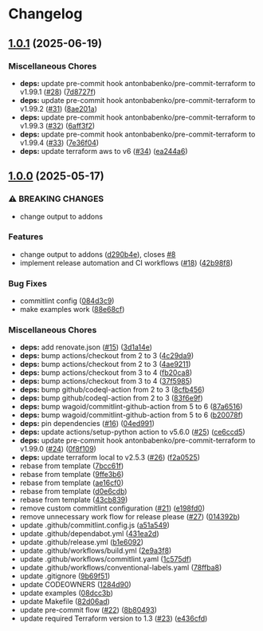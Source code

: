 # Changelog

## [1.0.1](https://github.com/opzkit/terraform-aws-k8s-addons-fluentbit/compare/v1.0.0...v1.0.1) (2025-06-19)


### Miscellaneous Chores

* **deps:** update pre-commit hook antonbabenko/pre-commit-terraform to v1.99.1 ([#28](https://github.com/opzkit/terraform-aws-k8s-addons-fluentbit/issues/28)) ([7d8727f](https://github.com/opzkit/terraform-aws-k8s-addons-fluentbit/commit/7d8727ff66095ec659710efb86d0a0d26f640c94))
* **deps:** update pre-commit hook antonbabenko/pre-commit-terraform to v1.99.2 ([#31](https://github.com/opzkit/terraform-aws-k8s-addons-fluentbit/issues/31)) ([8ae201a](https://github.com/opzkit/terraform-aws-k8s-addons-fluentbit/commit/8ae201a01ee0a79c4a1f3384107a9567273e8347))
* **deps:** update pre-commit hook antonbabenko/pre-commit-terraform to v1.99.3 ([#32](https://github.com/opzkit/terraform-aws-k8s-addons-fluentbit/issues/32)) ([6aff3f2](https://github.com/opzkit/terraform-aws-k8s-addons-fluentbit/commit/6aff3f2c20197b106fc9620fc6f90de4fe6b01d9))
* **deps:** update pre-commit hook antonbabenko/pre-commit-terraform to v1.99.4 ([#33](https://github.com/opzkit/terraform-aws-k8s-addons-fluentbit/issues/33)) ([7e36f04](https://github.com/opzkit/terraform-aws-k8s-addons-fluentbit/commit/7e36f04889067024f2fda45e48df21e51860139b))
* **deps:** update terraform aws to v6 ([#34](https://github.com/opzkit/terraform-aws-k8s-addons-fluentbit/issues/34)) ([ea244a6](https://github.com/opzkit/terraform-aws-k8s-addons-fluentbit/commit/ea244a6d190651068c22cf294b4410f11415840c))

## [1.0.0](https://github.com/opzkit/terraform-aws-k8s-addons-fluentbit/compare/v0.1.2...v1.0.0) (2025-05-17)


### ⚠ BREAKING CHANGES

* change output to addons

### Features

* change output to addons ([d290b4e](https://github.com/opzkit/terraform-aws-k8s-addons-fluentbit/commit/d290b4e92fd18c0121e447dd19e2dc7feaa54063)), closes [#8](https://github.com/opzkit/terraform-aws-k8s-addons-fluentbit/issues/8)
* implement release automation and CI workflows ([#18](https://github.com/opzkit/terraform-aws-k8s-addons-fluentbit/issues/18)) ([42b98f8](https://github.com/opzkit/terraform-aws-k8s-addons-fluentbit/commit/42b98f896315d280194702cc6eeef3bb767d056c))


### Bug Fixes

* commitlint config ([084d3c9](https://github.com/opzkit/terraform-aws-k8s-addons-fluentbit/commit/084d3c9096a92c08e8e2fcd8c6eb0b64b0da0f50))
* make examples work ([88e68cf](https://github.com/opzkit/terraform-aws-k8s-addons-fluentbit/commit/88e68cf40f0a7093d2db7ab688199ca3cea073a9))


### Miscellaneous Chores

* **deps:** add renovate.json ([#15](https://github.com/opzkit/terraform-aws-k8s-addons-fluentbit/issues/15)) ([3d1a14e](https://github.com/opzkit/terraform-aws-k8s-addons-fluentbit/commit/3d1a14e22850d4d5988537f8b5ce5ef353d6f58c))
* **deps:** bump actions/checkout from 2 to 3 ([4c29da9](https://github.com/opzkit/terraform-aws-k8s-addons-fluentbit/commit/4c29da93a3bdb907bc39b83007a788ed0b0e9958))
* **deps:** bump actions/checkout from 2 to 3 ([4ae9211](https://github.com/opzkit/terraform-aws-k8s-addons-fluentbit/commit/4ae92117435349aa484a670a4aa941923eede7b4))
* **deps:** bump actions/checkout from 3 to 4 ([fb20ca8](https://github.com/opzkit/terraform-aws-k8s-addons-fluentbit/commit/fb20ca825868a3d939cbdea951d9ed666eb590f6))
* **deps:** bump actions/checkout from 3 to 4 ([37f5985](https://github.com/opzkit/terraform-aws-k8s-addons-fluentbit/commit/37f59856cd9a888b51a47d8c1ecdfda2fe2826a2))
* **deps:** bump github/codeql-action from 2 to 3 ([8cfb456](https://github.com/opzkit/terraform-aws-k8s-addons-fluentbit/commit/8cfb45649a630c8a6d8bce5c43b043442dc175bf))
* **deps:** bump github/codeql-action from 2 to 3 ([83f6e9f](https://github.com/opzkit/terraform-aws-k8s-addons-fluentbit/commit/83f6e9f8c720c5791717b804eeb2d08933e0fb06))
* **deps:** bump wagoid/commitlint-github-action from 5 to 6 ([87a6516](https://github.com/opzkit/terraform-aws-k8s-addons-fluentbit/commit/87a65166663763ad9154a791acce0fd90aa27b22))
* **deps:** bump wagoid/commitlint-github-action from 5 to 6 ([b20078f](https://github.com/opzkit/terraform-aws-k8s-addons-fluentbit/commit/b20078f9e5798d739b7deda0bda8af167c70cea3))
* **deps:** pin dependencies ([#16](https://github.com/opzkit/terraform-aws-k8s-addons-fluentbit/issues/16)) ([04ed991](https://github.com/opzkit/terraform-aws-k8s-addons-fluentbit/commit/04ed991e6a349b6d8eb47179e24279b0b59ecef7))
* **deps:** update actions/setup-python action to v5.6.0 ([#25](https://github.com/opzkit/terraform-aws-k8s-addons-fluentbit/issues/25)) ([ce6ccd5](https://github.com/opzkit/terraform-aws-k8s-addons-fluentbit/commit/ce6ccd56e0a7842fa61a28d70f505effaf9e33f5))
* **deps:** update pre-commit hook antonbabenko/pre-commit-terraform to v1.99.0 ([#24](https://github.com/opzkit/terraform-aws-k8s-addons-fluentbit/issues/24)) ([0f8f109](https://github.com/opzkit/terraform-aws-k8s-addons-fluentbit/commit/0f8f109a08a2f58ceefbada9da8f02b2067efca4))
* **deps:** update terraform local to v2.5.3 ([#26](https://github.com/opzkit/terraform-aws-k8s-addons-fluentbit/issues/26)) ([f2a0525](https://github.com/opzkit/terraform-aws-k8s-addons-fluentbit/commit/f2a0525112c2b7eacc0df571971e318bf04f20bf))
* rebase from template ([7bcc61f](https://github.com/opzkit/terraform-aws-k8s-addons-fluentbit/commit/7bcc61f1d6578aaac75a9a4f86ade3097c7da14a))
* rebase from template ([9ffe3b6](https://github.com/opzkit/terraform-aws-k8s-addons-fluentbit/commit/9ffe3b660496bf70c96455cfa93e32d3163f58ed))
* rebase from template ([ae16cf0](https://github.com/opzkit/terraform-aws-k8s-addons-fluentbit/commit/ae16cf09def4c3cb68614bd8ad637dc8a9c4e1ca))
* rebase from template ([d0e6cdb](https://github.com/opzkit/terraform-aws-k8s-addons-fluentbit/commit/d0e6cdb4f93f075e59ebd01dc7263263aae2aaca))
* rebase from template ([43cb839](https://github.com/opzkit/terraform-aws-k8s-addons-fluentbit/commit/43cb839e6f234e5b73181c831d0f77f14c5feaf5))
* remove custom commitlint configuration ([#21](https://github.com/opzkit/terraform-aws-k8s-addons-fluentbit/issues/21)) ([e198fd0](https://github.com/opzkit/terraform-aws-k8s-addons-fluentbit/commit/e198fd0adb04749fb9678d307bf00aaef70c01c2))
* remove unnecessary work flow for release please ([#27](https://github.com/opzkit/terraform-aws-k8s-addons-fluentbit/issues/27)) ([014392b](https://github.com/opzkit/terraform-aws-k8s-addons-fluentbit/commit/014392b8c8bc23e082d355c055a04255818dab68))
* update .github/commitlint.config.js ([a51a549](https://github.com/opzkit/terraform-aws-k8s-addons-fluentbit/commit/a51a549d987ad3d45b69db573704381cba0b9fc6))
* update .github/dependabot.yml ([431ea2d](https://github.com/opzkit/terraform-aws-k8s-addons-fluentbit/commit/431ea2d20ceba00d0dee72c25c05f2edf19cb336))
* update .github/release.yml ([b1e6092](https://github.com/opzkit/terraform-aws-k8s-addons-fluentbit/commit/b1e609291a08d038b5f0bc3ac4fe6c9f0d383577))
* update .github/workflows/build.yml ([2e9a3f8](https://github.com/opzkit/terraform-aws-k8s-addons-fluentbit/commit/2e9a3f84e7e74e13bd48c28d54a6ec7a13d92910))
* update .github/workflows/commitlint.yaml ([1c575df](https://github.com/opzkit/terraform-aws-k8s-addons-fluentbit/commit/1c575df5864c06140cd35610b399d39f1c03a3c1))
* update .github/workflows/conventional-labels.yaml ([78ffba8](https://github.com/opzkit/terraform-aws-k8s-addons-fluentbit/commit/78ffba8fa68b7c05dedb92d8e289c6c0ecdb97d0))
* update .gitignore ([9b69f51](https://github.com/opzkit/terraform-aws-k8s-addons-fluentbit/commit/9b69f5165b40e38b234cdc32a7a6651b15001026))
* update CODEOWNERS ([1284d90](https://github.com/opzkit/terraform-aws-k8s-addons-fluentbit/commit/1284d90dde563e0f76a8e33f30ad2355f7146e14))
* update examples ([08dcc3b](https://github.com/opzkit/terraform-aws-k8s-addons-fluentbit/commit/08dcc3b0abf326f0e509858c854ad1a83102e832))
* update Makefile ([82d06ad](https://github.com/opzkit/terraform-aws-k8s-addons-fluentbit/commit/82d06ad06ba45abdbdd285a54068e9fb4b1822a7))
* update pre-commit flow ([#22](https://github.com/opzkit/terraform-aws-k8s-addons-fluentbit/issues/22)) ([8b80493](https://github.com/opzkit/terraform-aws-k8s-addons-fluentbit/commit/8b8049376fb89e907c428d12d3b1f69d43784e3a))
* update required Terraform version to 1.3 ([#23](https://github.com/opzkit/terraform-aws-k8s-addons-fluentbit/issues/23)) ([e436cfd](https://github.com/opzkit/terraform-aws-k8s-addons-fluentbit/commit/e436cfd1f49891a2d7d32f130eabf1157f752858))
